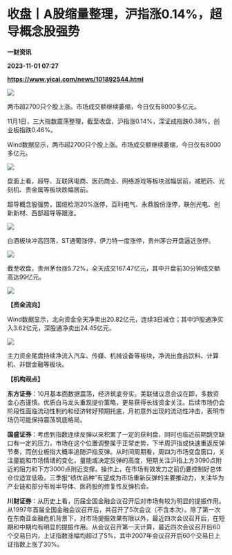 # 收盘丨A股缩量整理，沪指涨0.14%，超导概念股强势
**一财资讯**

**2023-11-01 07:27**

**https://www.yicai.com/news/101892544.html**

![](https://imgcdn.yicai.com/uppics/slides/2023/11/4235f7f669f726e6e43e89bbaf311b3e.jpg)

两市超2700只个股上涨。市场成交额继续萎缩，今日仅有8000多亿元。

11月1日，三大指数震荡整理，截至收盘，沪指涨0.14%，深证成指跌0.38%，创业板指跌0.46%。

Wind数据显示，两市超2700只个股上涨。市场成交额继续萎缩，今日仅有8000多亿元。

![](https://imgcdn.yicai.com/uppics/images/2023/11/1449db983453755a1214d45d66c7293b.jpg)

盘面上看，超导、互联网电商、医药商业、网络游戏等板块涨幅居前，减肥药、光刻机、贵金属等板块跌幅居前。

超导概念股强势，国缆检测20%涨停，百利电气、永鼎股份涨停，联创光电、创新新材、西部超导等跟涨。

![](https://imgcdn.yicai.com/uppics/images/2023/11/a690a6e2def284bcc0638b6997ea40e1.jpg)

白酒板块冲高回落，ST通葡涨停，伊力特一度涨停，贵州茅台开盘逼近涨停。

![](https://imgcdn.yicai.com/uppics/images/2023/11/72d73c29ea55ed25aa1dc4480b88ad5b.jpg)

截至收盘，贵州茅台涨5.72%，全天成交167.47亿元，其中开盘前30分钟成交额高达99亿元。

![](https://imgcdn.yicai.com/uppics/images/2023/11/fab32c194e74cde5488926510fa913b5.jpg)

**【资金流向】**

Wind数据显示，北向资金全天净卖出20.82亿元，连续3日减仓；其中沪股通净买入3.62亿元，深股通净卖出24.45亿元。

![](https://imgcdn.yicai.com/uppics/images/2023/11/d82a11bec8c2118e24c0e82c426a152c.jpg)

主力资金尾盘持续净流入汽车、传媒、机械设备等板块，净流出食品饮料、计算机、非银金融等板块。

**【机构观点】**

**东方证券**：10月基本面数据震荡，经济筑底夯实。美联储议息会议在即，多数资金心态谨慎。优质白马龙头重现提价策略，更易获得长线资金关注。后续市场仍会阶段性面临流动性制约和经济转好预期托底，月初意外出现的流动性冲击，表明市场仍可能保持震荡筑底格局。

**国盛证券**：考虑到指数连续反弹以来积累了一定的获利盘，同时也临近前期跳空缺口有一定的压力，市场在这个位置调整属于正常走势，下半周沪指或快速重返反弹节奏，而创业板指大概率追随沪指反弹。从时间周期看，周四为市场变盘窗口，关注量能和市场情绪的变化，量能或决定反弹的高度，短期关注沪指上方3090点附近的阻力和下方3000点附近支撑。操作上，在市场有效发力之前仍要控制好总体仓位适宜低吸，三季报“绩优品种”有望成为市场重新反弹的主要推动力，关注华为产业链和部分布局半导体、医药股的修复性反弹机会。

**川财证券**：从历史上看，历届全国金融会议召开后对市场有较为明显的提振作用。从1997年首届全国金融会议召开后，共召开了5次会议（不含本次）。除了第一次在东南亚金融危机背景下，对市场提振效果有限以外，最近四次会议召开后，在短期和中期均有明显的提振作用。从会议召开第一天计算，最近四次会议召开后60个交易日内，上证指数涨幅均超过了5%，其中2007年会议召开后60个交易日上证指数上涨了30%。